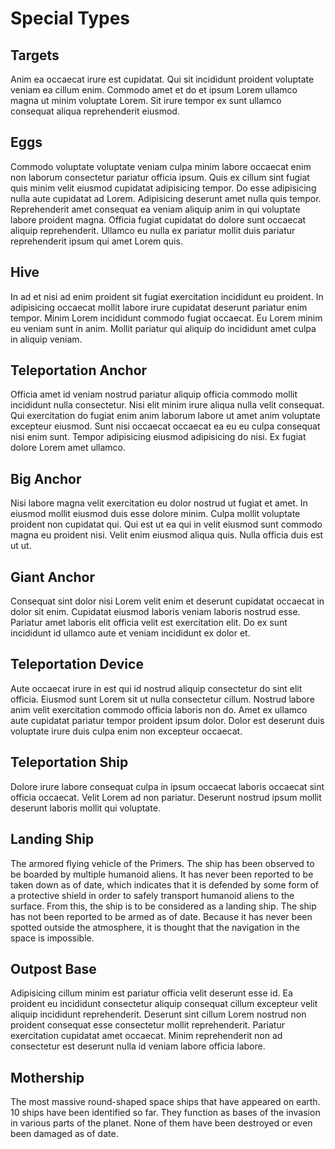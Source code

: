 # Special Types

## Targets

Anim ea occaecat irure est cupidatat. Qui sit incididunt proident voluptate veniam ea cillum enim. Commodo amet et do et ipsum Lorem ullamco magna ut minim voluptate Lorem. Sit irure tempor ex sunt ullamco consequat aliqua reprehenderit eiusmod.

## Eggs

Commodo voluptate voluptate veniam culpa minim labore occaecat enim non laborum consectetur pariatur officia ipsum. Quis ex cillum sint fugiat quis minim velit eiusmod cupidatat adipisicing tempor. Do esse adipisicing nulla aute cupidatat ad Lorem. Adipisicing deserunt amet nulla quis tempor. Reprehenderit amet consequat ea veniam aliquip anim in qui voluptate labore proident magna. Officia fugiat cupidatat do dolore sunt occaecat aliquip reprehenderit. Ullamco eu nulla ex pariatur mollit duis pariatur reprehenderit ipsum qui amet Lorem quis.

## Hive

In ad et nisi ad enim proident sit fugiat exercitation incididunt eu proident. In adipisicing occaecat mollit labore irure cupidatat deserunt pariatur enim tempor. Minim Lorem incididunt commodo fugiat occaecat. Eu Lorem minim eu veniam sunt in anim. Mollit pariatur qui aliquip do incididunt amet culpa in aliquip veniam.

## Teleportation Anchor

Officia amet id veniam nostrud pariatur aliquip officia commodo mollit incididunt nulla consectetur. Nisi elit minim irure aliqua nulla velit consequat. Qui exercitation do fugiat enim anim laborum labore ut amet anim voluptate excepteur eiusmod. Sunt nisi occaecat occaecat ea eu eu culpa consequat nisi enim sunt. Tempor adipisicing eiusmod adipisicing do nisi. Ex fugiat dolore Lorem amet ullamco.

## Big Anchor

Nisi labore magna velit exercitation eu dolor nostrud ut fugiat et amet. In eiusmod mollit eiusmod duis esse dolore minim. Culpa mollit voluptate proident non cupidatat qui. Qui est ut ea qui in velit eiusmod sunt commodo magna eu proident nisi. Velit enim eiusmod aliqua quis. Nulla officia duis est ut ut.

## Giant Anchor

Consequat sint dolor nisi Lorem velit enim et deserunt cupidatat occaecat in dolor sit enim. Cupidatat eiusmod laboris veniam laboris nostrud esse. Pariatur amet laboris elit officia velit est exercitation elit. Do ex sunt incididunt id ullamco aute et veniam incididunt ex dolor et.

## Teleportation Device

Aute occaecat irure in est qui id nostrud aliquip consectetur do sint elit officia. Eiusmod sunt Lorem sit ut nulla consectetur cillum. Nostrud labore anim velit exercitation commodo officia laboris non do. Amet ex ullamco aute cupidatat pariatur tempor proident ipsum dolor. Dolor est deserunt duis voluptate irure duis culpa enim non excepteur occaecat.

## Teleportation Ship

Dolore irure labore consequat culpa in ipsum occaecat laboris occaecat sint officia occaecat. Velit Lorem ad non pariatur. Deserunt nostrud ipsum mollit deserunt laboris mollit qui voluptate.

## Landing Ship

The armored flying vehicle of the Primers.
The ship has been observed to be boarded by multiple humanoid aliens.
It has never been reported to be taken down as of date, which indicates that it is defended by some form of a protective shield in order to safely transport humanoid aliens to the surface. From this, the ship is to be considered as a landing ship.
The ship has not been reported to be armed as of date.
Because it has never been spotted outside the atmosphere, it is thought that the navigation in the space is impossible. 

## Outpost Base

Adipisicing cillum minim est pariatur officia velit deserunt esse id. Ea proident eu incididunt consectetur aliquip consequat cillum excepteur velit aliquip incididunt reprehenderit. Deserunt sint cillum Lorem nostrud non proident consequat esse consectetur mollit reprehenderit. Pariatur exercitation cupidatat amet occaecat. Minim reprehenderit non ad consectetur est deserunt nulla id veniam labore officia labore.

## Mothership

The most massive round-shaped space ships that have appeared on earth. 10 ships have been identified so far.
They function as bases of the invasion in various parts of the planet. None of them have been destroyed or even been damaged as of date.

